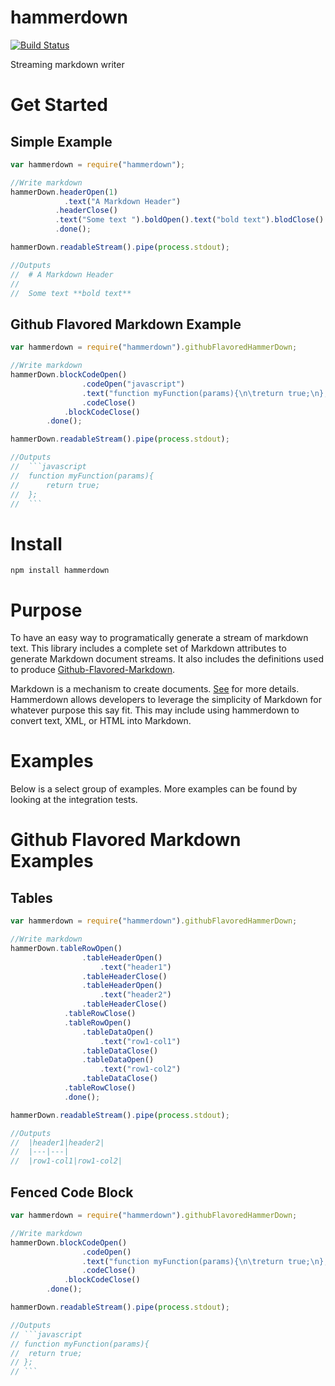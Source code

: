 hammerdown
==========

[![Build Status](https://travis-ci.org/tjchaplin/hammerdown.png?branch=master)](https://travis-ci.org/tjchaplin/hammerdown)

Streaming markdown writer

# Get Started

## Simple Example

```javascript
var hammerdown = require("hammerdown");

//Write markdown
hammerDown.headerOpen(1)
			.text("A Markdown Header")
		  .headerClose()
		  .text("Some text ").boldOpen().text("bold text").blodClose()
		  .done();

hammerDown.readableStream().pipe(process.stdout);

//Outputs
//	# A Markdown Header
//
//	Some text **bold text**
```

## Github Flavored Markdown Example

```javascript
var hammerdown = require("hammerdown").githubFlavoredHammerDown;

//Write markdown
hammerDown.blockCodeOpen()
				.codeOpen("javascript")
				.text("function myFunction(params){\n\treturn true;\n};\n")
				.codeClose()
			.blockCodeClose()
		.done();

hammerDown.readableStream().pipe(process.stdout);

//Outputs
//	```javascript
//	function myFunction(params){
//		return true;
//	};
//	```
```

# Install

```
npm install hammerdown
```

# Purpose 

To have an easy way to programatically generate a stream of markdown text.  This library includes a complete set of Markdown attributes to generate Markdown document streams. It also includes the definitions used to produce [Github-Flavored-Markdown](https://help.github.com/articles/github-flavored-markdown).

Markdown is a mechanism to create documents. [See](http://daringfireball.net/projects/markdown/) for more details.  Hammerdown allows developers to leverage the simplicity of Markdown for whatever purpose this say fit.  This may include using hammerdown to convert text, XML, or HTML into Markdown.

# Examples

Below is a select group of examples.  More examples can be found by looking at the integration tests.

# Github Flavored Markdown Examples

## Tables
```javascript
var hammerdown = require("hammerdown").githubFlavoredHammerDown;

//Write markdown
hammerDown.tableRowOpen()
				.tableHeaderOpen()
					.text("header1")
				.tableHeaderClose()
				.tableHeaderOpen()
					.text("header2")
				.tableHeaderClose()
			.tableRowClose()
			.tableRowOpen()
				.tableDataOpen()
					.text("row1-col1")
				.tableDataClose()
				.tableDataOpen()
					.text("row1-col2")
				.tableDataClose()
			.tableRowClose()
			.done();

hammerDown.readableStream().pipe(process.stdout);

//Outputs
//	|header1|header2|
//	|---|---|
//	|row1-col1|row1-col2|
```

## Fenced Code Block
```javascript
var hammerdown = require("hammerdown").githubFlavoredHammerDown;

//Write markdown
hammerDown.blockCodeOpen()
				.codeOpen()
				.text("function myFunction(params){\n\treturn true;\n};\n")
				.codeClose()
			.blockCodeClose()
		.done();

hammerDown.readableStream().pipe(process.stdout);

//Outputs
// ```javascript
// function myFunction(params){
//	return true;
// };
// ```
```